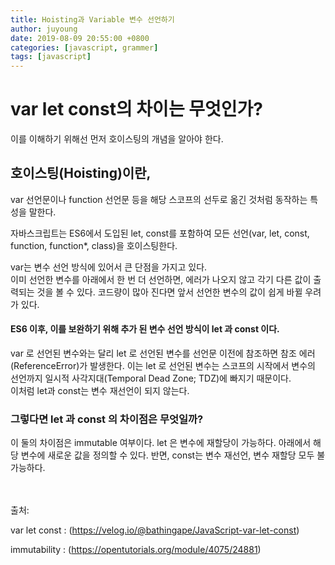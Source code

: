 ```yaml
---
title: Hoisting과 Variable 변수 선언하기
author: juyoung
date: 2019-08-09 20:55:00 +0800
categories: [javascript, grammer]
tags: [javascript]
---
```




# var let const의 차이는 무엇인가? 

이를 이해하기 위해선 먼저 호이스팅의 개념을 알아야 한다.

## 호이스팅(Hoisting)이란,
 var 선언문이나 function 선언문 등을 해당 스코프의 선두로 옮긴 것처럼 동작하는 특성을 말한다.  


자바스크립트는 ES6에서 도입된 let, const를 포함하여 모든 선언(var, let, const, function, function*, class)을 호이스팅한다.
<br>


var는 변수 선언 방식에 있어서 큰 단점을 가지고 있다.<br>
이미 선언한 변수를 아래에서 한 번 더 선언하면, 에러가 나오지 않고 각기 다른 값이 출력되는 것을 볼 수 있다.
코드량이 많아 진다면 앞서 선언한 변수의 값이 쉽게 바뀔 우려가 있다.<br>
 
#### ES6 이후, 이를 보완하기 위해 추가 된 변수 선언 방식이 let 과 const 이다.<br>
var 로 선언된 변수와는 달리 let 로 선언된 변수를 선언문 이전에 참조하면 참조 에러(ReferenceError)가 발생한다.
이는 let 로 선언된 변수는 스코프의 시작에서 변수의 선언까지 일시적 사각지대(Temporal Dead Zone; TDZ)에 빠지기 때문이다.<br>
이처럼 let과 const는 변수 재선언이 되지 않는다. 
### 그렇다면 let 과 const 의 차이점은 무엇일까?<br>
이 둘의 차이점은 immutable 여부이다. let 은 변수에 재할당이 가능하다. 아래에서 해당 변수에 새로운 값을 정의할 수 있다. 반면, const는 변수 재선언, 변수 재할당 모두 불가능하다.<br>
<br>
<br>

출처:  

var let const : (<https://velog.io/@bathingape/JavaScript-var-let-const>)  

immutability : (<https://opentutorials.org/module/4075/24881>)
